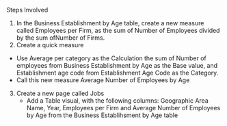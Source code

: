 Steps Involved
1. In the Business Establishment by Age table, create a new measure
called Employees per Firm, as the sum of Number of Employees divided by the sum ofNumber of Firms.
2. Create a quick measure
  - Use Average per category as the Calculation the sum of Number of employees
    from Business Establishment by Age as the Base value, and Establishment age 
    code from Establishment Age Code as the Category.
  - Call this new measure
    Average Number of Employees by Age

3. Create a new page called Jobs
   - Add a Table visual, with the following columns:
     Geographic Area Name, Year, Employees per Firm and Average Number of 
     Employees by Age from the Business Establihsment by Age table
